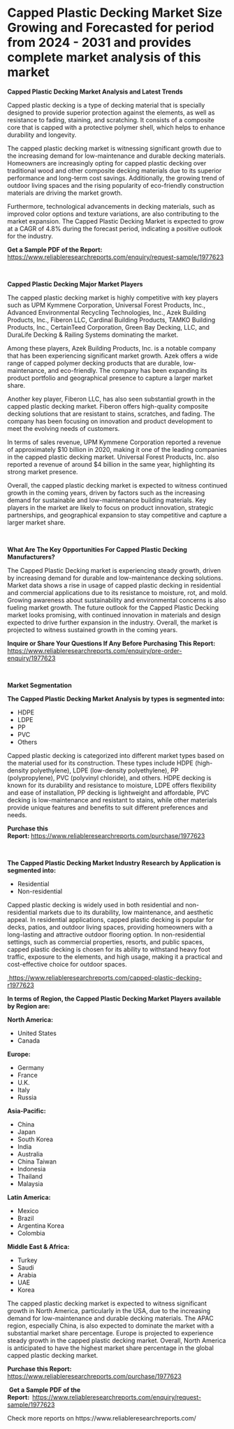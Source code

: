 <p><h1>Capped Plastic Decking Market Size Growing and Forecasted for period from 2024 - 2031 and provides complete market analysis of this market</h1></p><p><strong>Capped Plastic Decking Market Analysis and Latest Trends</strong></p>
<p><p>Capped plastic decking is a type of decking material that is specially designed to provide superior protection against the elements, as well as resistance to fading, staining, and scratching. It consists of a composite core that is capped with a protective polymer shell, which helps to enhance durability and longevity.</p><p>The capped plastic decking market is witnessing significant growth due to the increasing demand for low-maintenance and durable decking materials. Homeowners are increasingly opting for capped plastic decking over traditional wood and other composite decking materials due to its superior performance and long-term cost savings. Additionally, the growing trend of outdoor living spaces and the rising popularity of eco-friendly construction materials are driving the market growth.</p><p>Furthermore, technological advancements in decking materials, such as improved color options and texture variations, are also contributing to the market expansion. The Capped Plastic Decking Market is expected to grow at a CAGR of 4.8% during the forecast period, indicating a positive outlook for the industry.</p></p>
<p><strong>Get a Sample PDF of the Report:&nbsp;</strong> <a href="https://www.reliableresearchreports.com/enquiry/request-sample/1977623">https://www.reliableresearchreports.com/enquiry/request-sample/1977623</a></p>
<p>&nbsp;</p>
<p><strong>Capped Plastic Decking Major Market Players</strong></p>
<p><p>The capped plastic decking market is highly competitive with key players such as UPM Kymmene Corporation, Universal Forest Products, Inc., Advanced Environmental Recycling Technologies, Inc., Azek Building Products, Inc., Fiberon LLC, Cardinal Building Products, TAMKO Building Products, Inc., CertainTeed Corporation, Green Bay Decking, LLC, and DuraLife Decking & Railing Systems dominating the market.</p><p>Among these players, Azek Building Products, Inc. is a notable company that has been experiencing significant market growth. Azek offers a wide range of capped polymer decking products that are durable, low-maintenance, and eco-friendly. The company has been expanding its product portfolio and geographical presence to capture a larger market share.</p><p>Another key player, Fiberon LLC, has also seen substantial growth in the capped plastic decking market. Fiberon offers high-quality composite decking solutions that are resistant to stains, scratches, and fading. The company has been focusing on innovation and product development to meet the evolving needs of customers.</p><p>In terms of sales revenue, UPM Kymmene Corporation reported a revenue of approximately $10 billion in 2020, making it one of the leading companies in the capped plastic decking market. Universal Forest Products, Inc. also reported a revenue of around $4 billion in the same year, highlighting its strong market presence.</p><p>Overall, the capped plastic decking market is expected to witness continued growth in the coming years, driven by factors such as the increasing demand for sustainable and low-maintenance building materials. Key players in the market are likely to focus on product innovation, strategic partnerships, and geographical expansion to stay competitive and capture a larger market share.</p></p>
<p>&nbsp;</p>
<p><strong>What Are The Key Opportunities For Capped Plastic Decking Manufacturers?</strong></p>
<p><p>The Capped Plastic Decking market is experiencing steady growth, driven by increasing demand for durable and low-maintenance decking solutions. Market data shows a rise in usage of capped plastic decking in residential and commercial applications due to its resistance to moisture, rot, and mold. Growing awareness about sustainability and environmental concerns is also fueling market growth. The future outlook for the Capped Plastic Decking market looks promising, with continued innovation in materials and design expected to drive further expansion in the industry. Overall, the market is projected to witness sustained growth in the coming years.</p></p>
<p><strong>Inquire or Share Your Questions If Any Before Purchasing This Report:</strong> <a href="https://www.reliableresearchreports.com/enquiry/pre-order-enquiry/1977623">https://www.reliableresearchreports.com/enquiry/pre-order-enquiry/1977623</a></p>
<p>&nbsp;</p>
<p><strong>Market Segmentation</strong></p>
<p><strong>The Capped Plastic Decking Market Analysis by types is segmented into:</strong></p>
<p><ul><li>HDPE</li><li>LDPE</li><li>PP</li><li>PVC</li><li>Others</li></ul></p>
<p><p>Capped plastic decking is categorized into different market types based on the material used for its construction. These types include HDPE (high-density polyethylene), LDPE (low-density polyethylene), PP (polypropylene), PVC (polyvinyl chloride), and others. HDPE decking is known for its durability and resistance to moisture, LDPE offers flexibility and ease of installation, PP decking is lightweight and affordable, PVC decking is low-maintenance and resistant to stains, while other materials provide unique features and benefits to suit different preferences and needs.</p></p>
<p><strong>Purchase this Report:&nbsp;</strong><a href="https://www.reliableresearchreports.com/purchase/1977623">https://www.reliableresearchreports.com/purchase/1977623</a></p>
<p>&nbsp;</p>
<p><strong>The Capped Plastic Decking Market Industry Research by Application is segmented into:</strong></p>
<p><ul><li>Residential</li><li>Non-residential</li></ul></p>
<p><p>Capped plastic decking is widely used in both residential and non-residential markets due to its durability, low maintenance, and aesthetic appeal. In residential applications, capped plastic decking is popular for decks, patios, and outdoor living spaces, providing homeowners with a long-lasting and attractive outdoor flooring option. In non-residential settings, such as commercial properties, resorts, and public spaces, capped plastic decking is chosen for its ability to withstand heavy foot traffic, exposure to the elements, and high usage, making it a practical and cost-effective choice for outdoor spaces.</p></p>
<p><a href="https://www.reliableresearchreports.com/capped-plastic-decking-r1977623">&nbsp;https://www.reliableresearchreports.com/capped-plastic-decking-r1977623</a></p>
<p><strong>In terms of Region, the Capped Plastic Decking Market Players available by Region are:</strong></p>
<p>
    <p> <strong> North America: </strong>
        <ul>
            <li>United States</li>
            <li>Canada</li>
        </ul>
        </p> 
    <p> <strong> Europe: </strong>
        <ul>
            <li>Germany</li>
            <li>France</li>
            <li>U.K.</li>
            <li>Italy</li>
            <li>Russia</li>
        </ul>
        </p> 
    <p> <strong> Asia-Pacific: </strong>
        <ul>
            <li>China</li>
            <li>Japan</li>
            <li>South Korea</li>
            <li>India</li>
            <li>Australia</li>
            <li>China Taiwan</li>
            <li>Indonesia</li>
            <li>Thailand</li>
            <li>Malaysia</li>
        </ul>
        </p> 
    <p> <strong> Latin America: </strong>
        <ul>
            <li>Mexico</li>
            <li>Brazil</li>
            <li>Argentina Korea</li>
            <li>Colombia</li>
        </ul>
        </p> 
    <p> <strong> Middle East & Africa: </strong>
        <ul>
            <li>Turkey</li>
            <li>Saudi</li>
            <li>Arabia</li>
            <li>UAE</li>
            <li>Korea</li>
        </ul>
    </p>
    </p>
<p><p>The capped plastic decking market is expected to witness significant growth in North America, particularly in the USA, due to the increasing demand for low-maintenance and durable decking materials. The APAC region, especially China, is also expected to dominate the market with a substantial market share percentage. Europe is projected to experience steady growth in the capped plastic decking market. Overall, North America is anticipated to have the highest market share percentage in the global capped plastic decking market.</p></p>
<p><strong>Purchase this Report: </strong><a href="https://www.reliableresearchreports.com/purchase/1977623">https://www.reliableresearchreports.com/purchase/1977623</a></p>
<p>&nbsp;<strong>Get a Sample PDF of the Report:&nbsp;&nbsp;</strong><a href="https://www.reliableresearchreports.com/enquiry/request-sample/1977623">https://www.reliableresearchreports.com/enquiry/request-sample/1977623</a></p>
<p><strong></strong></p>
<p>Check more reports on https://www.reliableresearchreports.com/</p>